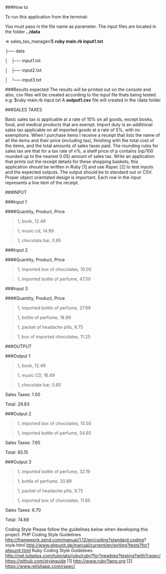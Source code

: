 ###How to

To run this application from the terminal:

You must pass in the file name as parameter. The input files are located in the folder **../data**

=> sales_tax_manager/$ **ruby main.rb input1.txt**

├── data

│   ├── input1.txt

│   ├── input2.txt

│   └── input3.txt

###Results expected
The results will be printed out on the console and also, csv files will be created according to the input file thats being tested. 
e.g: $ruby main.rb input.txt
A **output1.csv** file will created in the /data folder


###SALES TAXES

Basic sales tax is applicable at a rate of 10% on all goods, except books, food, and medical
products that are exempt. Import duty is an additional sales tax applicable on all imported
goods at a rate of 5%, with no exemptions.
When I purchase items I receive a receipt that lists the name of all the items and their price
(including tax), finishing with the total cost of the items, and the total amounts of sales taxes
paid. The rounding rules for sales tax are that for a tax rate of n%, a shelf price of p contains
(np/100 rounded up to the nearest 0.05) amount of sales tax.
Write an application that prints out the receipt details for these shopping baskets; this
application should be written in Ruby [1] and use Rspec [2] to test inputs and the expected
outputs. The output should be to standard out or CSV.
Proper object orientated design is important. Each row in the input represents a line item of
the receipt.

###INPUT

###Input 1

####Quantity, Product, Price
>1, book, 12.49

>1, music cd, 14.99

>1, chocolate bar, 0.85

###Input 2

####Quantity, Product, Price
>1, imported box of chocolates, 10.00

>1, imported bottle of perfume, 47.50

###Input 3

####Quantity, Product, Price
>1, imported bottle of perfume, 27.99

>1, bottle of perfume, 18.99

>1, packet of headache pills, 9.75

>1, box of imported chocolates, 11.25

###OUTPUT

###Output 1

>1, book, 12.49

>1, music CD, 16.49

>1, chocolate bar, 0.85

Sales Taxes: 1.50

Total: 29.83

###Output 2

>1, imported box of chocolates, 10.50

>1, imported bottle of perfume, 54.65

Sales Taxes: 7.65

Total: 65.15

###Output 3

>1, imported bottle of perfume, 32.19

>1, bottle of perfume, 20.89

>1, packet of headache pills, 9.75

>1, imported box of chocolates, 11.85

Sales Taxes: 6.70

Total: 74.68

Coding Style
Please follow the guidelines below when developing this project.
PHP Coding Style Guidelines
http://framework.zend.com/manual/1.12/en/coding?standard.coding?
style.html
http://www.phpunit.de/manual/current/en/writing?tests?for?phpunit.html
Ruby Coding Style Guidelines
http://net.tutsplus.com/tutorials/ruby/ruby?for?newbies?testing?with?rspec/
https://github.com/styleguide
[1] http://www.ruby?lang.org
[2] https://www.relishapp.com/rspec/
